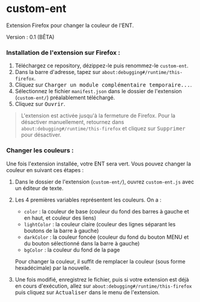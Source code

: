 # custom-ent
Extension Firefox pour changer la couleur de l'ENT.

Version : 0.1 (BÊTA)

### Installation de l'extension sur Firefox :
1. Téléchargez ce repository, dézippez-le puis renommez-le `custom-ent`.
2. Dans la barre d'adresse, tapez sur `about:debugging#/runtime/this-firefox`.
3. Cliquez sur <kbd>Charger un module complémentaire temporaire...</kbd>.
4. Sélectionnez le fichier `manifest.json` dans le dossier de l'extension (`custom-ent/`) préalablement téléchargé.
5. Cliquez sur <kbd>Ouvrir</kbd>.

> L'extension est activée jusqu'à la fermeture de Firefox. Pour la désactiver manuellement, retournez dans `about:debugging#/runtime/this-firefox` et cliquez sur <kbd>Supprimer</kbd> pour désactiver.

### Changer les couleurs :

Une fois l'extension installée, votre ENT sera vert. Vous pouvez changer la couleur en suivant ces étapes :
1. Dans le dossier de l'extension (`custom-ent/`), ouvrez `custom-ent.js` avec un éditeur de texte.
2. Les 4 premières variables représentent les couleurs. On a :
    - `color` : la couleur de base (couleur du fond des barres à gauche et en haut, et couleur des liens)
    - `lightColor` : la couleur claire (couleur des lignes séparant les boutons de la barre à gauche)
    - `darkColor` : la couleur foncée (couleur du fond du bouton MENU et du bouton sélectionné dans la barre à gauche)
    - `bgColor` : la couleur du fond de la page

    Pour changer la couleur, il suffit de remplacer la couleur (sous forme hexadécimale) par la nouvelle.
3. Une fois modifié, enregistrez le fichier, puis si votre extension est déjà en cours d'exécution, allez sur `about:debugging#/runtime/this-firefox` puis cliquez sur <kbd>Actualiser</kbd> dans le menu de l'extension.
